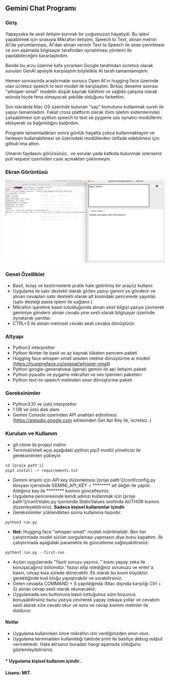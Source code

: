 ## Gemini Chat Programı

### Giriş

Yapayzeka ile sesli iletişim kurmak bir çoğumuzun hayaliydi. Bu işlevi yapabilmek için sırasıyla Mikrafon iletişimi, Speech to Text, alınan metnin AI'da yorumlanması, AI'dan alınan verinin Text to Speech ile sese çevirilmesi ve son aşamada bilgisayar tarafından oynatılması yöntemi ile yapılabileceğini kararlaştırdım.<p>
Bende bu arzu üzerine kafa yorarken Google tarafından ücretsiz olarak sunulan GenAI apisiyle karşılaştım böylelikle AI tarafı tamamlamıştım. <p>
Hemen sonrasında araştırmalar sonucu Open AI'ın hugging face üzerinde olan ücretsiz speech to text modeli ile karşılaştım. Birkaç deneme sonrası "whisper-small" modelin düşük kaynak tüketimi ve sağlıklı çalışma olarak aslında hiçde fena olmayacak şekilde olduğunu farkettim.<p>
Son olarakda Mac OS üzerinde bulunan "say" komutunu kullanmak sureti ile yapıyı tamamladım.
Fakat cross platform olarak (tüm işletim sistemlerinde) çalışabilmesi için python speech to text ve pygame ses oynatıcı modüllerini ekleyerek os bağımlılığını kaldırdım.<p>
Programı tamamladıktan sonra günlük hayatta çokca kullanmaktayım ve herkesin kullanabilmesi ve üzerindeki modüllerden istifade edebilmesi için github'ıma attım.<p>
Umarım faydasını görürsünüz.. ve sorular yada katkıda bulunmak isterseniz pull request üzerinden case açmaktan çekinmeyin.

### Ekran Görüntüsü

![Program Run](img/screen2.png)


### Genel Özellikler
* Basit, kolay ve kestirmelerle pratik hale getirilmiş bir arayüz kullanır.
* Uygulama ile satır destekli olarak girilen yazıyı gemini ye gönderir ve alınan cevapları satır destekli olarak alt kısımdaki pencerede yayınlar. (satır desteği paste işlemi ile sağlanır.)
* Mikrafon işaretine basılı tutulduğunda alınan sesli bilgiyi yazıya çevirerek geminiye gönderir alınan cevabı yine sesli olarak bilgisayar üzerinde oynatarak yanıtlar.
* CTRL+S ile alınan metinsel cevabı sesli cevaba dönüştürür.

### Altyapı
* Python3 interpretter
* Python tkinter ile basit ve az kaynak tüketen pencere paketi
* Hugging face whisper-small sesden metine dönüştürme ai modeli (https://huggingface.co/openai/whisper-small)
* Python google-generativeai (genai) gemini ile api iletişimi paketi
* Python pyaudio ve pygame mikrafon ve ses işlemleri paketleri
* Python text-to-speech metinden sese dönüştürme paketi

### Gereksinimler
* Python3.10 ve üstü interpretter
* 1 GB ve üstü disk alanı
* Gemini Console üzerinden API anahtarı edinilmesi. (https://aistudio.google.com adresinden Get Api Key ile, ücretsiz..)

### Kurulum ve Kullanım
* git clone ile projeyi indirin
* Terminal/shell açıp aşağıdaki python pip3 modül yöneticisi ile gereksinimleri yükleyin
```
cd [proje path'i]
pip3 install -r requirements.txt
```
* Gemini erişimi için API key düzenlemesi [proje path'i]/conf/config.py dosyası içerisinde GEMINI_API_KEY = ******** ait değer ile yapılır. Aldığınız key ile ******** kısmını güncelleyiniz.
* Uygulama penceresinde kendi adınızı kullanmak için [proje path'i]/conf/static.py içerisinde StaticValues sınıfında AUTHOR kısmını düzenleyebilirsiniz. <b>Sadece kişisel kullanımlar içindir.</b>
* Gereksinimler yüklendikten sonra kullanıma hazırdır. 
```
python3 run.py
```
* <b>Not:</b> Hugging face "whisper-small" modeli indirilmelidir. Ben her çalıştırmada model sürüm sorgulaması yapmasın diye bunu kapattım. İlk çalıştırmada aşağıdaki parametre ile güncelleme sağlayabilirsiniz:
```
python3 run.py --first-run
```
* Açılan uygulamada "Yazılı soruyu yazınız.." kısmı yapay zeka ile konuşacağınız bölümdür. Yazıyı silip istediğiniz sorunuzu ve enter'a basın, cevap kısa sürede dönecektir. Ek olarak bu kısım büyüktür gerektiğinde kod bloğu yapıştırabilir ve sorabilirsiniz.
* Gelen cevapta COMMAND + S yapıldığında (Mac dışında karşılığı Ctrl + S) alınan cevap sesli olarak okunacaktır.
* Uygulamada ses buttonuna basılı tuttuğunuz süre boyunca konuşabilirsiniz bunu yazıya çevirerek yapay zekaya yollar ve cevabını sesli alarak size cevabı okur ve soru ve cevap kısmını metinler ile doldurur.


#### Notlar
* Uygulama kullanırken önce mikrafon izni verdiğinizden emin olun.
* Uygulama terminalden kullanıldığı taktirde print ile basitçe debug output vermektedir. Hata alırsanız buradan hangi aşamada olduğunu gözlemleyibilirsiniz.
<p>


#### * Uygulama kişisel kullanım içindir..
#### Lisans: MIT.